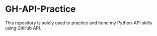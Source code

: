 # GH-API-Practice
This repository is solely used to practice and hone my Python-API skills using GitHub API.
